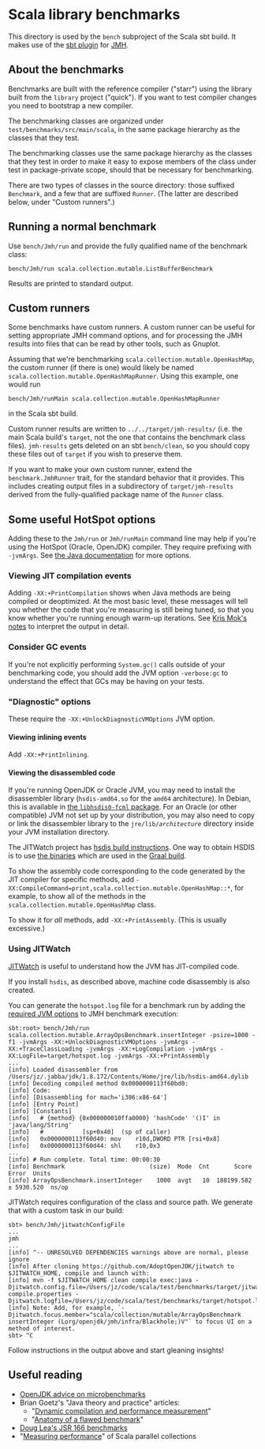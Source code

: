 # Scala library benchmarks

This directory is used by the `bench` subproject of the Scala sbt build.
It makes use of the [sbt plugin](https://github.com/ktoso/sbt-jmh) for [JMH](https://openjdk.java.net/projects/code-tools/jmh/).

## About the benchmarks

Benchmarks are built with the reference compiler ("starr") using the library built from the `library` project ("quick").
If you want to test compiler changes you need to bootstrap a new compiler.

The benchmarking classes are organized under `test/benchmarks/src/main/scala`,
in the same package hierarchy as the classes that they test.

The benchmarking classes use the same package hierarchy as the classes that they test
in order to make it easy to expose members of the class under test in package-private scope,
should that be necessary for benchmarking.

There are two types of classes in the source directory:
those suffixed `Benchmark`, and a few that are suffixed `Runner`.
(The latter are described below, under "Custom runners".)

## Running a normal benchmark

Use `bench/Jmh/run` and provide the fully qualified name of the benchmark
class:

    bench/Jmh/run scala.collection.mutable.ListBufferBenchmark

Results are printed to standard output.

## Custom runners

Some benchmarks have custom runners. A custom runner
can be useful for setting appropriate JMH command options,
and for processing the JMH results into files that can be read by other tools, such as Gnuplot.

Assuming that we're benchmarking `scala.collection.mutable.OpenHashMap`,
the custom runner (if there is one) would likely be named
`scala.collection.mutable.OpenHashMapRunner`.
Using this example, one would run

    bench/Jmh/runMain scala.collection.mutable.OpenHashMapRunner

in the Scala sbt build.

Custom runner results are written to `../../target/jmh-results/` (i.e. the main Scala build's `target`,
not the one that contains the benchmark class files). `jmh-results` gets deleted on an sbt `bench/clean`,
so you should copy these files out of `target` if you wish to preserve them.

If you want to make your own custom runner, extend the `benchmark.JmhRunner` trait, for the standard behavior that it provides.
This includes creating output files in a subdirectory of `target/jmh-results`
derived from the fully-qualified package name of the `Runner` class.

## Some useful HotSpot options

Adding these to the `Jmh/run` or `Jmh/runMain` command line may help if you're using the HotSpot (Oracle, OpenJDK) compiler.
They require prefixing with `-jvmArgs`.
See [the Java documentation](https://docs.oracle.com/javase/8/docs/technotes/tools/unix/java.html) for more options.

### Viewing JIT compilation events

Adding `-XX:+PrintCompilation` shows when Java methods are being compiled or deoptimized.
At the most basic level,
these messages will tell you whether the code that you're measuring is still being tuned,
so that you know whether you're running enough warm-up iterations.
See [Kris Mok's notes](https://gist.github.com/rednaxelafx/1165804#file-notes-md) to interpret the output in detail.

### Consider GC events

If you're not explicitly performing `System.gc()` calls outside of your benchmarking code,
you should add the JVM option `-verbose:gc` to understand the effect that GCs may be having on your tests.

### "Diagnostic" options

These require the `-XX:+UnlockDiagnosticVMOptions` JVM option.

#### Viewing inlining events

Add `-XX:+PrintInlining`.

#### Viewing the disassembled code

If you're running OpenJDK or Oracle JVM,
you may need to install the disassembler library (`hsdis-amd64.so` for the `amd64` architecture).
In Debian, this is available in
<a href="https://packages.debian.org/search?keywords=libhsdis0-fcml">the `libhsdis0-fcml` package</a>.
For an Oracle (or other compatible) JVM not set up by your distribution,
you may also need to copy or link the disassembler library
to the `jre/lib/`_`architecture`_ directory inside your JVM installation directory.

The JITWatch project has [hsdis build instructions](https://github.com/AdoptOpenJDK/jitwatch/wiki/Building-hsdis).
One way to obtain HSDIS is to use [the binaries](https://lafo.ssw.uni-linz.ac.at/pub/graal-external-deps/hsdis/intel/) which are used in the [Graal build](https://github.com/oracle/graal/blob/master/compiler/mx.compiler/mx_graal_tools.py#L94-L119).

To show the assembly code corresponding to the code generated by the JIT compiler for specific methods,
add `-XX:CompileCommand=print,scala.collection.mutable.OpenHashMap::*`,
for example, to show all of the methods in the `scala.collection.mutable.OpenHashMap` class.

To show it for _all_ methods, add `-XX:+PrintAssembly`.
(This is usually excessive.)

### Using JITWatch

[JITWatch](https://github.com/AdoptOpenJDK/jitwatch) is useful to understand how the JVM has JIT-compiled
code.

If you install `hsdis`, as described above, machine code disassembly is also created.

You can generate the `hotspot.log` file for a benchmark run by adding the [required JVM options](https://github.com/AdoptOpenJDK/jitwatch/wiki/Building-hsdis)
to JMH benchmark execution:

```
sbt:root> bench/Jmh/run scala.collection.mutable.ArrayOpsBenchmark.insertInteger -psize=1000 -f1 -jvmArgs -XX:+UnlockDiagnosticVMOptions -jvmArgs -XX:+TraceClassLoading -jvmArgs -XX:+LogCompilation -jvmArgs -XX:LogFile=target/hotspot.log -jvmArgs -XX:+PrintAssembly
...
[info] Loaded disassembler from /Users/jz/.jabba/jdk/1.8.172/Contents/Home/jre/lib/hsdis-amd64.dylib
[info] Decoding compiled method 0x0000000113f60bd0:
[info] Code:
[info] [Disassembling for mach='i386:x86-64']
[info] [Entry Point]
[info] [Constants]
[info]   # {method} {0x000000010ffa0000} 'hashCode' '()I' in 'java/lang/String'
[info]   #           [sp+0x40]  (sp of caller)
[info]   0x0000000113f60d40: mov    r10d,DWORD PTR [rsi+0x8]
[info]   0x0000000113f60d44: shl    r10,0x3
...
[info] # Run complete. Total time: 00:00:30
[info] Benchmark                        (size)  Mode  Cnt       Score      Error  Units
[info] ArrayOpsBenchmark.insertInteger    1000  avgt   10  188199.582 ± 5930.520  ns/op
```

JITWatch requires configuration of the class and source path. We generate that with a custom task in our build:

```
sbt> bench/Jmh/jitwatchConfigFile
...
jmh
...
[info] ^-- UNRESOLVED DEPENDENCIES warnings above are normal, please ignore
[info] After cloning https://github.com/AdoptOpenJDK/jitwatch to $JITWATCH_HOME, compile and launch with:
[info] mvn -f $JITWATCH_HOME clean compile exec:java -Djitwatch.config.file=/Users/jz/code/scala/test/benchmarks/target/jitwatch-compile.properties -Djitwatch.logfile=/Users/jz/code/scala/test/benchmarks/target/hotspot.log
[info] Note: Add, for example, `-Djitwatch.focus.member="scala/collection/mutable/ArrayOpsBenchmark insertInteger (Lorg/openjdk/jmh/infra/Blackhole;)V"` to focus UI on a method of interest.
sbt> ^C
```

Follow instructions in the output above and start gleaning insights!

## Useful reading

* [OpenJDK advice on microbenchmarks](https://wiki.openjdk.java.net/display/HotSpot/MicroBenchmarks)
* Brian Goetz's "Java theory and practice" articles:
  * "[Dynamic compilation and performance measurement](https://www.ibm.com/developerworks/java/library/j-jtp12214/)"
  * "[Anatomy of a flawed benchmark](https://www.ibm.com/developerworks/java/library/j-jtp02225/)"
* [Doug Lea's JSR 166 benchmarks](http://gee.cs.oswego.edu/cgi-bin/viewcvs.cgi/jsr166/src/test/loops/)
* "[Measuring performance](https://docs.scala-lang.org/overviews/parallel-collections/performance.html)" of Scala parallel collections
